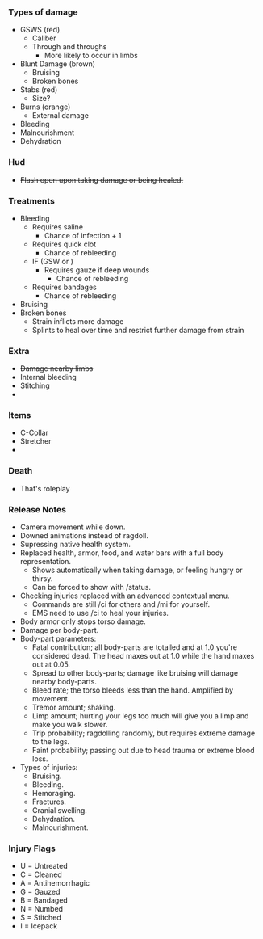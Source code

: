 ### Types of damage
- GSWS (red)
	- Caliber
	- Through and throughs
		- More likely to occur in limbs
- Blunt Damage (brown)
	- Bruising
	- Broken bones
- Stabs (red)
	- Size?
- Burns (orange)
	- External damage
- Bleeding
- Malnourishment
- Dehydration

### Hud
- ~~Flash open upon taking damage or being healed.~~

### Treatments
- Bleeding
	- Requires saline
		- Chance of infection + 1
	- Requires quick clot
		- Chance of rebleeding
	- IF (GSW or )
		- Requires gauze if deep wounds
			- Chance of rebleeding
	- Requires bandages
		- Chance of rebleeding
- Bruising
- Broken bones
	- Strain inflicts more damage
	- Splints to heal over time and restrict further damage from strain

### Extra
- ~~Damage nearby limbs~~
- Internal bleeding
- Stitching
- 

### Items
- C-Collar
- Stretcher
- 

### Death
- That's roleplay

### Release Notes
- Camera movement while down.
- Downed animations instead of ragdoll.
- Supressing native health system.
- Replaced health, armor, food, and water bars with a full body representation.
	- Shows automatically when taking damage, or feeling hungry or thirsy.
	- Can be forced to show with /status.
- Checking injuries replaced with an advanced contextual menu.
	- Commands are still /ci for others and /mi for yourself.
	- EMS need to use /ci to heal your injuries.
- Body armor only stops torso damage.
- Damage per body-part.
- Body-part parameters:
	- Fatal contribution; all body-parts are totalled and at 1.0 you're considered dead. The head maxes out at 1.0 while the hand maxes out at 0.05.
	- Spread to other body-parts; damage like bruising will damage nearby body-parts.
	- Bleed rate; the torso bleeds less than the hand. Amplified by movement.
	- Tremor amount; shaking.
	- Limp amount; hurting your legs too much will give you a limp and make you walk slower.
	- Trip probability; ragdolling randomly, but requires extreme damage to the legs.
	- Faint probability; passing out due to head trauma or extreme blood loss.
- Types of injuries:
	- Bruising.
	- Bleeding.
	- Hemoraging.
	- Fractures.
	- Cranial swelling.
	- Dehydration.
	- Malnourishment.

### Injury Flags
- U = Untreated
- C = Cleaned
- A = Antihemorrhagic
- G = Gauzed
- B = Bandaged
- N = Numbed
- S = Stitched
- I = Icepack
